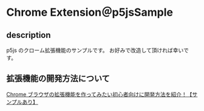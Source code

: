 # Chrome Extension＠p5jsSample

## description

p5js のクローム拡張機能のサンプルです。
お好みで改造して頂ければ幸いです。

## 拡張機能の開発方法について

[Chrome ブラウザの拡張機能を作ってみたい初心者向けに開発方法を紹介！【サンプルあり】](https://qiita.com/guru_taka/items/37a90766f4f845e963e5)
